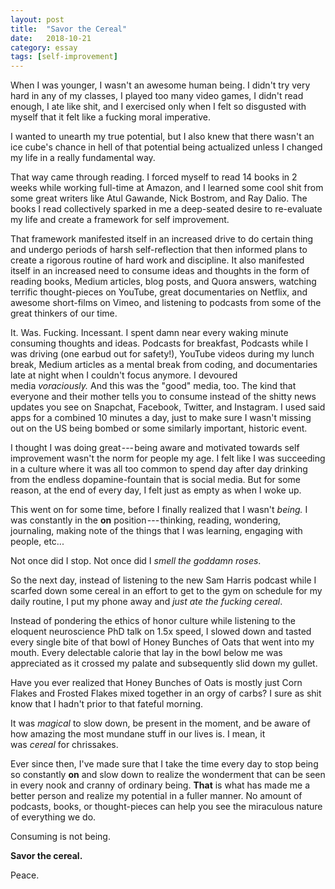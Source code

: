 ```yaml
---
layout: post
title:  "Savor the Cereal"
date:   2018-10-21
category: essay
tags: [self-improvement]
---
```


When I was younger, I wasn't an awesome human being. I didn't try very hard in any of my classes, I played too many video games, I didn't read enough, I ate like shit, and I exercised only when I felt so disgusted with myself that it felt like a fucking moral imperative.

I wanted to unearth my true potential, but I also knew that there wasn't an ice cube's chance in hell of that potential being actualized unless I changed my life in a really fundamental way.

That way came through reading. I forced myself to read 14 books in 2 weeks while working full-time at Amazon, and I learned some cool shit from some great writers like Atul Gawande, Nick Bostrom, and Ray Dalio. The books I read collectively sparked in me a deep-seated desire to re-evaluate my life and create a framework for self improvement.

That framework manifested itself in an increased drive to do certain thing and undergo periods of harsh self-reflection that then informed plans to create a rigorous routine of hard work and discipline. It also manifested itself in an increased need to consume ideas and thoughts in the form of reading books, Medium articles, blog posts, and Quora answers, watching terrific thought-pieces on YouTube, great documentaries on Netflix, and awesome short-films on Vimeo, and listening to podcasts from some of the great thinkers of our time.

It. Was. Fucking. Incessant. I spent damn near every waking minute consuming thoughts and ideas. Podcasts for breakfast, Podcasts while I was driving (one earbud out for safety!), YouTube videos during my lunch break, Medium articles as a mental break from coding, and documentaries late at night when I couldn't focus anymore. I devoured media *voraciously.* And this was the "good" media, too. The kind that everyone and their mother tells you to consume instead of the shitty news updates you see on Snapchat, Facebook, Twitter, and Instagram. I used said apps for a combined 10 minutes a day, just to make sure I wasn't missing out on the US being bombed or some similarly important, historic event.

I thought I was doing great --- being aware and motivated towards self improvement wasn't the norm for people my age. I felt like I was succeeding in a culture where it was all too common to spend day after day drinking from the endless dopamine-fountain that is social media. But for some reason, at the end of every day, I felt just as empty as when I woke up.

This went on for some time, before I finally realized that I wasn't *being.* I was constantly in the **on** position --- thinking, reading, wondering, journaling, making note of the things that I was learning, engaging with people, etc...

Not once did I stop. Not once did I *smell the goddamn roses*.

So the next day, instead of listening to the new Sam Harris podcast while I scarfed down some cereal in an effort to get to the gym on schedule for my daily routine, I put my phone away and *just ate the fucking cereal*.

Instead of pondering the ethics of honor culture while listening to the eloquent neuroscience PhD talk on 1.5x speed, I slowed down and tasted every single bite of that bowl of Honey Bunches of Oats that went into my mouth. Every delectable calorie that lay in the bowl below me was appreciated as it crossed my palate and subsequently slid down my gullet.

Have you ever realized that Honey Bunches of Oats is mostly just Corn Flakes and Frosted Flakes mixed together in an orgy of carbs? I sure as shit know that I hadn't prior to that fateful morning.

It was *magical* to slow down, be present in the moment, and be aware of how amazing the most mundane stuff in our lives is. I mean, it was *cereal* for chrissakes.

Ever since then, I've made sure that I take the time every day to stop being so constantly **on** and slow down to realize the wonderment that can be seen in every nook and cranny of ordinary being. **That** is what has made me a better person and realize my potential in a fuller manner. No amount of podcasts, books, or thought-pieces can help you see the miraculous nature of everything we do.

Consuming is not being.

**Savor the cereal.**

Peace.